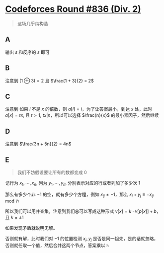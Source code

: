 # [Codeforces Round #836 (Div. 2)](https://codeforces.com/contest/1758)

> 这场几乎纯构造

## A

输出 $s$ 和反序的 $s$ 即可


## B

注意到 $(1 \oplus 3) = 2$ 且 $\frac{1 + 3}{2} = 2$

## C

注意到 如果 $i$ 不是 $x$ 的倍数，则 $a[i] = i$，为了让答案最小，到达 $x$ 处，此时 $a[x] = t x$, 且 $t > 1$, $tx | n$，所以可以选择 $\frac{n}{x}$ 的最小素因子，然后继续


## D

注意到 $\frac{3n + 5n}{2} = 4n$

## E

> 我们不妨假设要让所有的数都变成 0

记行为 $x_1, \cdots, x_n$, 列为 $y_1,\cdots, y_m$ 分别表示对应的行或者列加了多少次 1

那么有多少个非 $-1$ 的空，就有多少个方程，例如 $x_{ij} \neq -1$，那么 $x_i + y_j \equiv -x_{ij} \mod h$

所以我们可以用并查集，注意到我们总可以写成这种形式 $v[x] = k \cdot v[p[x]] + b$，且 $k = \pm 1$

如果发现矛盾就说明无解。

否则就有解，此时我们对 $-1$ 的位置检测 $x_i, y_j$ 是否是同一祖先，是的话就忽略，否则就任取一个值，然后合并这两个节点，答案乘以 `h`

